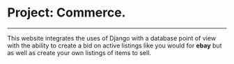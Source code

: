 # Project: Commerce.

______________________________
This website integrates the uses of Django with a database point of view with the ability to create a bid on active listings like you would for **ebay** but as well as create your own listings of items to sell.

